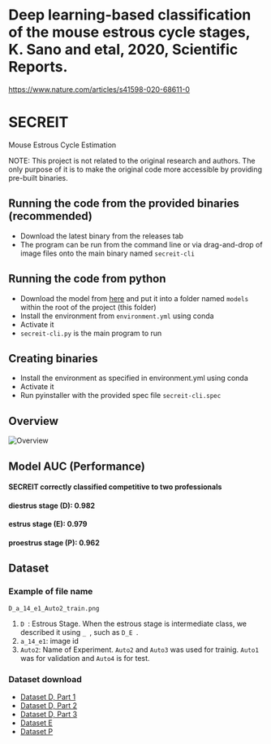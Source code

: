 # Deep learning-based classification of the mouse estrous cycle stages, K. Sano and etal, 2020, Scientific Reports.
https://www.nature.com/articles/s41598-020-68611-0

# SECREIT
Mouse Estrous Cycle Estimation

NOTE: This project is not related to the original research and authors. The only purpose of it is to make the original code more accessible by providing pre-built binaries.

## Running the code from the provided binaries (recommended)
- Download the latest binary from the releases tab
- The program can be run from the command line or via drag-and-drop of image files onto the main binary named ```secreit-cli```

## Running the code from python
- Download the model from [here](https://opac.ll.chiba-u.jp/da/curator/108041/weights.hdf5) and put it into a folder named ```models``` within the root of the project (this folder)
- Install the environment from ```environment.yml``` using conda
- Activate it
- ```secreit-cli.py``` is the main program to run

## Creating binaries
- Install the environment as specified in environment.yml using conda
- Activate it
- Run pyinstaller with the provided spec file ```secreit-cli.spec```

## Overview
![Overview](https://github.com/SanoKyohei/Secreit/blob/master/Example/Overview.png)  

## Model AUC (Performance)
#### SECREIT correctly classified competitive to two professionals
#### diestrus stage (D): 0.982 
#### estrus stage (E): 0.979
#### proestrus stage (P): 0.962

## Dataset
### Example of file name
```D_a_14_e1_Auto2_train.png```
1. ```D ```: Estrous Stage. When the estrous stage is intermediate class, we described it using  ```_ ```, such as  ```D_E ```.
1. ```a_14_e1```: image id
1. ```Auto2```: Name of Experiment. ```Auto2``` and ```Auto3``` was used for trainig. ```Auto1``` was for validation and ```Auto4``` is for test. 
### Dataset download
- [Dataset D, Part 1](https://opac.ll.chiba-u.jp/da/curator/108041/D_part1.zip)
- [Dataset D, Part 2](https://opac.ll.chiba-u.jp/da/curator/108041/D_part2.zip)
- [Dataset D, Part 3](https://opac.ll.chiba-u.jp/da/curator/108041/D_part3.zip)
- [Dataset E](https://opac.ll.chiba-u.jp/da/curator/108041/E.zip)
- [Dataset P](https://opac.ll.chiba-u.jp/da/curator/108041/P.zip)